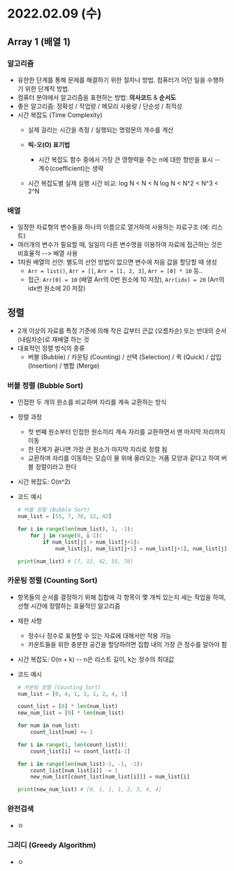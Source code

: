 # 2022.02.09 (수)

## Array 1 (배열 1)



### 알고리즘

- 유한한 단계를 통해 문제를 해결하기 위한 절차나 방법. 컴퓨터가 어던 일을 수행하기 위한 단계적 방법.
- 컴퓨터 분야에서 알고리즘을 표현하는 방법: **의사코드** & **순서도**
- 좋은 알고리즘: 정확성 / 작업량 / 메모리 사용량 / 단순성 / 최적성
- 시간 복잡도 (Time Complexity)
  - 실제 걸리는 시간을 측정 / 실행되는 명령문의 개수를 계산
  - **빅-오(O) 표기법**
    - 시간 복잡도 함수 중에서 가장 큰 영향력을 주는 n에 대한 항만을 표시 -- 계수(coefficient)는 생략

  - 시간 복잡도별 실제 실행 시간 비교: log N < N < N log N < N^2 < N^3 < 2^N




### 배열

- 일정한 자료형의 변수들을 하나의 이름으로 열거하여 사용하는 자료구조 (예: 리스트)
- 여러개의 변수가 필요할 때, 일일이 다른 변수명을 이용하여 자료에 접근하는 것은 비효율적 --> 배열 사용
- 1차원 배열의 선언: 별도의 선언 방법이 없으면 변수에 처음 값을 할당할 때 생성
  - `Arr = list()`, `Arr = []`, `Arr = [1, 2, 3]`, `Arr = [0] * 10` 등..
  - 접근: `Arr[0] = 10` (배열 Arr의 0번 원소에 10 저장), `Arr[idx] = 20` (Arr의 idx번 원소에 20 저장)




## 정렬

- 2개 이상의 자료를 특정 기준에 의해 작은 값부터 큰값 (오름차순) 또는 반대의 순서 (내림차순)로 재배열 하는 것
- 대표적인 정렬 방식의 종류
  - 버블 (Bubble) / 카운팅 (Counting) / 선택 (Selection) / 퀵 (Quick) / 삽입 (Insertion) / 병합 (Merge)



### 버블 정렬 (Bubble Sort)

- 인접한 두 개의 원소를 비교하며 자리를 계속 교환하는 방식

- 정렬 과정

  - 첫 번째 원소부터 인접한 원소끼리 계속 자리를 교환하면서 맨 마지막 자리까지 이동
  - 한 단계가 끝나면 가장 큰 원소가 마지막 자리로 정렬 됨
  - 교환하며 자리를 이동하는 모습이 물 위에 올라오는 거품 모양과 같다고 하여 버블 정렬이라고 한다

- 시간 복잡도: O(n^2)

- 코드 예시

  ```python
  # 버블 정렬 (Bubble Sort)
  num_list = [55, 7, 78, 12, 42]
  
  for i in range(len(num_list), 1, -1):
      for j in range(0, i-1):
          if num_list[j] > num_list[j+1]:
              num_list[j], num_list[j+1] = num_list[j+1], num_list[j]
  
  print(num_list) # [7, 12, 42, 55, 78]
  ```

  

### 카운팅 정렬 (Counting Sort)

- 항목들의 순서를 결정하기 위해 집합에 각 항목이 몇 개씩 있는지 세는 작업을 하여, 선형 시간에 정렬하는 효율적인 알고리즘

- 제한 사항

  - 정수나 정수로 표현할 수 있는 자료에 대해서만 적용 가능
  - 카운트들을 위한 충분한 공간을 할당하려면 집합 내의 가장 큰 정수를 알아야 함

- 시간 복잡도: O(n + k)  -- n은 리스트 길이, k는 정수의 최대값

- 코드 예시

  ```python
  # 카운팅 정렬 (Counting Sort)
  num_list = [0, 4, 1, 3, 1, 2, 4, 1]
  
  count_list = [0] * len(num_list)
  new_num_list = [0] * len(num_list)
  
  for num in num_list:
      count_list[num] += 1
  
  for i in range(1, len(count_list)):
      count_list[i] += count_list[i-1]
  
  for i in range(len(num_list)-1, -1, -1):
      count_list[num_list[i]] -= 1
      new_num_list[count_list[num_list[i]]] = num_list[i]
  
  print(new_num_list) # [0, 1, 1, 1, 2, 3, 4, 4]
  ```



### 완전검색

- ㅇ



### 그리디 (Greedy Algorithm)

- ㅇ
